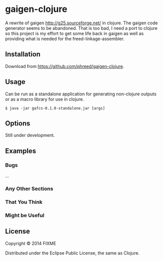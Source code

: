 # gaigen-clojure

A rewrite of gaigen http://g25.sourceforge.net/ in clojure.
The gaigen code generator seems to be abandoned.
That is too bad, I need a port to clojure so this
project is my effort to get some life back in gaigen as
well as providing what is needed for the freed-linkage-assembler.

## Installation

Download from https://github.com/phreed/gaigen-clojure.

## Usage

Can be run as a standalone application for generating
non-clojure outputs or as a macro library for use in clojure.

    $ java -jar gafcs-0.1.0-standalone.jar [args]

## Options

Still under development.

## Examples



### Bugs

...

### Any Other Sections
### That You Think
### Might be Useful

## License

Copyright © 2014 FIXME

Distributed under the Eclipse Public License, the same as Clojure.
